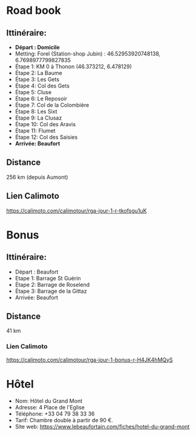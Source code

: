 # Road book

## Ittinéraire:
- **Départ : Domicile**
- Metting: Forel (Station-shop Jubin) : 46.52953920748138, 6.7698977799827835
- Étape 1: KM 0 à Thonon (46.373212, 6.478129)
- Étape 2: La Baume
- Étape 3: Les Gets
- Étape 4: Col des Gets
- Étape 5: Cluse
- Étape 6: Le Reposoir
- Étape 7: Col de la Colombière
- Étape 8: Les Sixt
- Étape 9: La Clusaz
- Étape 10: Col des Aravis
- Étape 11: Flumet
- Étape 12: Col des Saisies
- **Arrivée: Beaufort**

## Distance
256 km (depuis Aumont)

## Lien Calimoto
https://calimoto.com/calimotour/rga-jour-1-r-tkofsgu1uK

# Bonus
## Ittinéraire:

- Départ : Beaufort
- Etape 1: Barrage St Guérin
- Étape 2: Barrage de Roselend
- Étape 3: Barrage de la Gittaz
- Arrivée: Beaufort

## Distance
41 km

### Lien Calimoto
https://calimoto.com/calimotour/rga-jour-1-bonus-r-H4JK4hMQyS

# Hôtel
- Nom: Hôtel du Grand Mont
- Adresse: 4 Place de l'Eglise
- Téléphone: +33 04 79 38 33 36
- Tarif: Chambre double à partir de 90 €.
- Site web: https://www.lebeaufortain.com/fiches/hotel-du-grand-mont